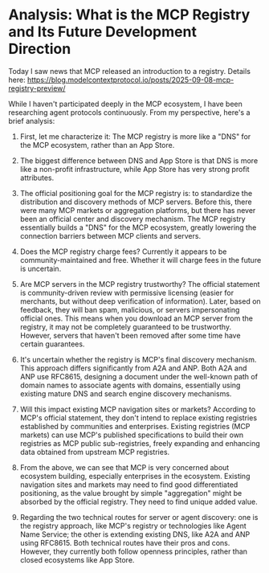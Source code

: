 # Analysis: What is the MCP Registry and Its Future Development Direction

Today I saw news that MCP released an introduction to a registry. Details here: https://blog.modelcontextprotocol.io/posts/2025-09-08-mcp-registry-preview/

While I haven't participated deeply in the MCP ecosystem, I have been researching agent protocols continuously. From my perspective, here's a brief analysis:

1. First, let me characterize it: The MCP registry is more like a "DNS" for the MCP ecosystem, rather than an App Store.

2. The biggest difference between DNS and App Store is that DNS is more like a non-profit infrastructure, while App Store has very strong profit attributes.

3. The official positioning goal for the MCP registry is: to standardize the distribution and discovery methods of MCP servers. Before this, there were many MCP markets or aggregation platforms, but there has never been an official center and discovery mechanism. The MCP registry essentially builds a "DNS" for the MCP ecosystem, greatly lowering the connection barriers between MCP clients and servers.

4. Does the MCP registry charge fees? Currently it appears to be community-maintained and free. Whether it will charge fees in the future is uncertain.

5. Are MCP servers in the MCP registry trustworthy? The official statement is community-driven review with permissive licensing (easier for merchants, but without deep verification of information). Later, based on feedback, they will ban spam, malicious, or servers impersonating official ones. This means when you download an MCP server from the registry, it may not be completely guaranteed to be trustworthy. However, servers that haven't been removed after some time have certain guarantees.

6. It's uncertain whether the registry is MCP's final discovery mechanism. This approach differs significantly from A2A and ANP. Both A2A and ANP use RFC8615, designing a document under the well-known path of domain names to associate agents with domains, essentially using existing mature DNS and search engine discovery mechanisms.

7. Will this impact existing MCP navigation sites or markets? According to MCP's official statement, they don't intend to replace existing registries established by communities and enterprises. Existing registries (MCP markets) can use MCP's published specifications to build their own registries as MCP public sub-registries, freely expanding and enhancing data obtained from upstream MCP registries.

8. From the above, we can see that MCP is very concerned about ecosystem building, especially enterprises in the ecosystem. Existing navigation sites and markets may need to find good differentiated positioning, as the value brought by simple "aggregation" might be absorbed by the official registry. They need to find unique added value.

9. Regarding the two technical routes for server or agent discovery: one is the registry approach, like MCP's registry or technologies like Agent Name Service; the other is extending existing DNS, like A2A and ANP using RFC8615. Both technical routes have their pros and cons. However, they currently both follow openness principles, rather than closed ecosystems like App Store.
